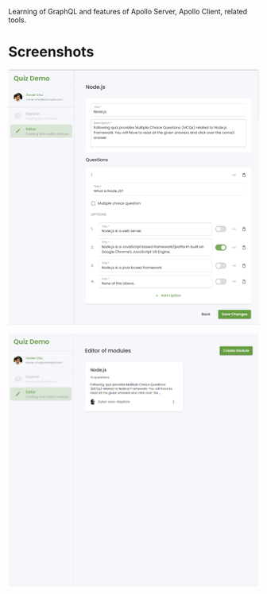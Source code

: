 Learning of GraphQL and features of Apollo Server, Apollo Client, related tools.

# Screenshots
![Alt text](./quiz-demo-app-module.png?raw=true)

![Alt text](./quiz-demo-app-modules.png?raw=true)